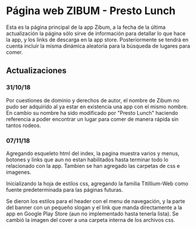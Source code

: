 # Página web ZIBUM - Presto Lunch
Esta es la página principal de la app Zibum, a la fecha de la última actualización la página sólo sirve de información para detallar lo que hace la app, y los links de descarga en la app store. Posteriormente se tendrá en cuenta incluir la misma dinámica aleatoria para la búsqueda de lugares para comer.

## Actualizaciones
### 31/10/18
Por cuestiones de dominio y derechos de autor, el nombre de Zibum no pudo ser adquirido al ya estar en existencia una app con el mismo nombre. En cambio su nombre ha sido modificado por "Presto Lunch" haciendo referencia a poder encontrar un lugar para comer de manera rápida sin tantos rodeos.

### 07/11/18
Agregando esqueleto html del index, la pagina muestra varios y menus, botones y links que aun no estan habilitados hasta terminar todo lo relacionado con la app. Tambien se han agregado las carpetas de css e imagenes.

Inicializando la hoja de estilos css, agregando la familia Titillium-Web como fuente predeterminada para las páginas futuras.

Se dieron los estilos para el header con el menu de navegación, y la parte del banner con un pequeño slogan y el link que manda directamente a la app en Google Play Store (aun no implementado hasta tenerla lista). Se cambió la imagen del cover a una carpeta interna de los archivos css.